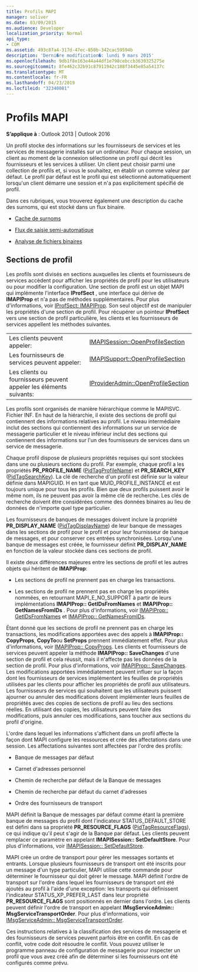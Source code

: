 ```yaml
---
title: Profils MAPI
manager: soliver
ms.date: 03/09/2015
ms.audience: Developer
localization_priority: Normal
api_type:
- COM
ms.assetid: 493c87a4-317d-47ec-850b-342cac59594b
description: 'Derni�re modification�: lundi 9 mars 2015'
ms.openlocfilehash: 9db1f8e163e44a44df1e798cebccb3639325275e
ms.sourcegitcommit: 8fe462c32b91c87911942c188f3445e85a54137c
ms.translationtype: MT
ms.contentlocale: fr-FR
ms.lasthandoff: 04/23/2019
ms.locfileid: "32340081"
---
```

# <a name="mapi-profiles"></a>Profils MAPI

  
  
**S’applique à** : Outlook 2013 | Outlook 2016 
  
Un profil stocke des informations sur les fournisseurs de services et les services de messagerie installés sur un ordinateur. Pour chaque session, un client au moment de la connexion sélectionne un profil qui décrit les fournisseurs et les services à utiliser. Un client peut choisir parmi une collection de profils et, si vous le souhaitez, en établir un comme valeur par défaut. Le profil par défaut est le profil qui est sélectionné automatiquement lorsqu'un client démarre une session et n'a pas explicitement spécifié de profil.
  
Dans ces rubriques, vous trouverez également une description du cache des surnoms, qui est stocké dans un flux binaire.
  
- [Cache de surnoms](nickname-cache.md)
    
- [Flux de saisie semi-automatique](autocomplete-stream.md)
    
- [Analyse de fichiers binaires](https://portalvhds6gyn3khqwmgzd.blob.core.windows.net/files/NK2/NK2WithBinaryExample.pdf)
    
## <a name="profile-sections"></a>Sections de profil

Les profils sont divisés en sections auxquelles les clients et fournisseurs de services accèdent pour afficher les propriétés de profil pour les utilisateurs ou pour modifier la configuration. Une section de profil est un objet MAPI qui implémente l'interface **IProfSect** , une interface qui dérive de **IMAPIProp** et n'a pas de méthodes supplémentaires. Pour plus d'informations, voir [IProfSect: IMAPIProp](iprofsectimapiprop.md). Son seul objectif est de manipuler les propriétés d'une section de profil. Pour récupérer un pointeur **IProfSect** vers une section de profil particulière, les clients et les fournisseurs de services appellent les méthodes suivantes. 
  
|||
|:-----|:-----|
|Les clients peuvent appeler:  <br/> |[IMAPISession::OpenProfileSection](imapisession-openprofilesection.md) <br/> |
|Les fournisseurs de services peuvent appeler:  <br/> |[IMAPISupport::OpenProfileSection](imapisupport-openprofilesection.md) <br/> |
|Les clients ou fournisseurs peuvent appeler les éléments suivants:  <br/> |[IProviderAdmin::OpenProfileSection](iprovideradmin-openprofilesection.md) <br/> |
   
Les profils sont organisés de manière hiérarchique comme le MAPISVC. Fichier INF. En haut de la hiérarchie, il existe des sections de profil qui contiennent des informations relatives au profil. Le niveau intermédiaire inclut des sections qui contiennent des informations sur un service de messagerie particulier et le niveau inférieur inclut des sections qui contiennent des informations sur l'un des fournisseurs de services dans un service de messagerie. 
  
Chaque profil dispose de plusieurs propriétés requises qui sont stockées dans une ou plusieurs sections du profil. Par exemple, chaque profil a les propriétés **PR_PROFILE_NAME** ([PidTagProfileName](pidtagprofilename-canonical-property.md)) et **PR_SEARCH_KEY** ([PidTagSearchKey](pidtagsearchkey-canonical-property.md)). La clé de recherche d'un profil est définie sur la valeur définie dans MAPIGUID. H en tant que MUID_PROFILE_INSTANCE et est toujours unique pour tous les profils. Bien que deux profils puissent avoir le même nom, ils ne peuvent pas avoir la même clé de recherche. Les clés de recherche doivent être considérées comme des données binaires au lieu de données de n'importe quel type particulier.
  
Les fournisseurs de banques de messages doivent inclure la propriété **PR_DISPLAY_NAME** ([PidTagDisplayName](pidtagdisplayname-canonical-property.md)) de leur banque de messages dans les sections de profil pour le profil et pour leur fournisseur de banque de messages, et pour conserver ces entrées synchronisées. Lorsqu'une banque de messages est créée, le fournisseur définit **PR_DISPLAY_NAME** en fonction de la valeur stockée dans ces sections de profil. 
  
Il existe deux différences majeures entre les sections de profil et les autres objets qui héritent de **IMAPIProp**: 
  
- Les sections de profil ne prennent pas en charge les transactions.
    
- Les sections de profil ne prennent pas en charge les propriétés nommées, en retournant MAPI_E_NO_SUPPORT à partir de leurs implémentations **IMAPIProp:: GetIDsFromNames** et **IMAPIProp:: GetNamesFromIDs** . Pour plus d'informations, voir [IMAPIProp:: GetIDsFromNames](imapiprop-getidsfromnames.md) et [IMAPIProp:: GetNamesFromIDs](imapiprop-getnamesfromids.md).
    
Étant donné que les sections de profil ne prennent pas en charge les transactions, les modifications apportées avec des appels à **IMAPIProp:: CopyProps**, **CopyTo**ou **SetProps** prennent immédiatement effet. Pour plus d'informations, voir [IMAPIProp:: CopyProps](imapiprop-copyprops.md). Les clients et fournisseurs de services peuvent appeler la méthode **IMAPIProp:: SaveChanges** d'une section de profil et cela réussit, mais il n'affecte pas les données de la section de profil. Pour plus d'informations, voir [IMAPIProp:: SaveChanges](imapiprop-savechanges.md). Les modifications apportées immédiatement peuvent influer sur la façon dont les fournisseurs de services implémentent les feuilles de propriétés utilisées par les clients pour afficher les propriétés de profil aux utilisateurs. Les fournisseurs de services qui souhaitent que les utilisateurs puissent ajourner ou annuler des modifications doivent implémenter leurs feuilles de propriétés avec des copies de sections de profil au lieu des sections réelles. En utilisant des copies, les utilisateurs peuvent faire des modifications, puis annuler ces modifications, sans toucher aux sections du profil d'origine. 
  
L'ordre dans lequel les informations s'affichent dans un profil affecte la façon dont MAPI configure les ressources et crée des affectations dans une session. Les affectations suivantes sont affectées par l'ordre des profils:
  
- Banque de messages par défaut
    
- Carnet d'adresses personnel
    
- Chemin de recherche par défaut de la Banque de messages
    
- Chemin de recherche par défaut du carnet d'adresses
    
- Ordre des fournisseurs de transport
    
MAPI définit la Banque de messages par défaut comme étant la première banque de messages du profil dont l'indicateur STATUS_DEFAULT_STORE est défini dans sa propriété **PR_RESOURCE_FLAGS** ([PidTagResourceFlags](pidtagresourceflags-canonical-property.md)), ce qui indique qu'il peut s'agir de la Banque par défaut. Les clients peuvent remplacer ce paramètre en appelant **IMAPISession:: SetDefaultStore**. Pour plus d'informations, voir [IMAPISession:: SetDefaultStore](imapisession-setdefaultstore.md).
  
MAPI crée un ordre de transport pour gérer les messages sortants et entrants. Lorsque plusieurs fournisseurs de transport ont été inscrits pour un message d'un type particulier, MAPI utilise cette commande pour déterminer le fournisseur qui doit gérer le message. MAPI définit l'ordre de transport sur l'ordre dans lequel les fournisseurs de transport ont été ajoutés au profil à l'aide d'une exception: les transports qui définissent l'indicateur STATUS_XP_PREFER_LAST dans leur propriété **PR_RESOURCE_FLAGS** sont positionnés en dernier dans l'ordre. Les clients peuvent définir l'ordre de transport en appelant **IMsgServiceAdmin:: MsgServiceTransportOrder**. Pour plus d'informations, voir [IMsgServiceAdmin:: MsgServiceTransportOrder](imsgserviceadmin-msgservicetransportorder.md).
  
Ces instructions relatives à la classification des services de messagerie et des fournisseurs de services peuvent parfois être en conflit. En cas de conflit, votre code doit résoudre le conflit. Vous pouvez utiliser le programme panneau de configuration de messagerie pour inspecter un profil que vous avez créé afin de déterminer si les fournisseurs ont été configurés comme prévu.
  

